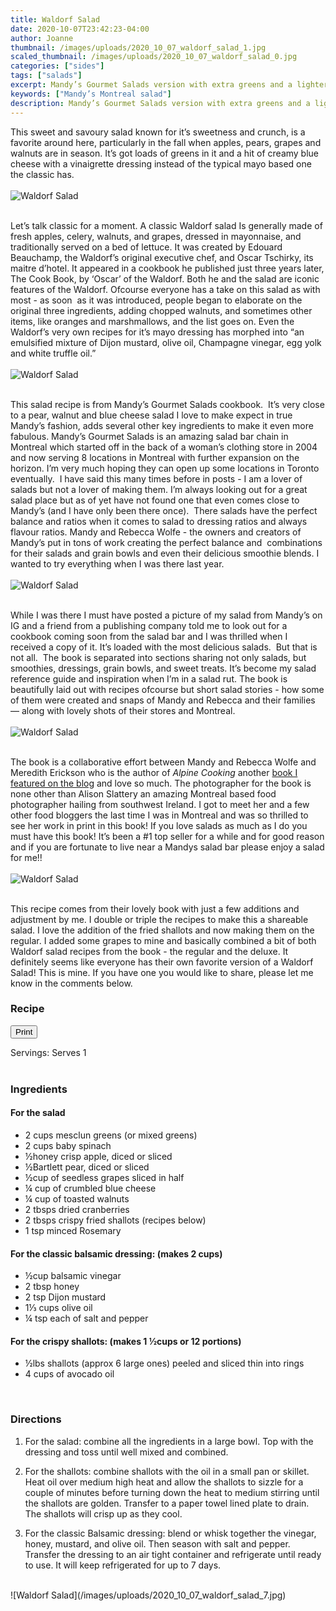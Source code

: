 ```yaml
---
title: Waldorf Salad
date: 2020-10-07T23:42:23-04:00
author: Joanne
thumbnail: /images/uploads/2020_10_07_waldorf_salad_1.jpg
scaled_thumbnail: /images/uploads/2020_10_07_waldorf_salad_0.jpg
categories: ["sides"]
tags: ["salads"]
excerpt: Mandy’s Gourmet Salads version with extra greens and a lighter dressing 
keywords: ["Mandy’s Montreal salad"]
description: Mandy’s Gourmet Salads version with extra greens and a lighter dressing 
---
```

<span class="blog-text">

This sweet and savoury salad known for it’s sweetness and crunch, is a favorite around here, particularly in the fall when apples, pears, grapes and walnuts are in season. It’s got loads of greens in it and a hit of creamy blue cheese with a vinaigrette dressing instead of the typical mayo based one the classic has. 
</br>
</br>
![Waldorf Salad](/images/uploads/2020_10_07_waldorf_salad_2.jpg)
</br>
</br>

Let’s talk classic for a moment. A classic Waldorf salad Is generally made of fresh apples, celery, walnuts, and grapes, dressed in mayonnaise, and traditionally served on a bed of lettuce. It was created by Edouard Beauchamp, the Waldorf’s original executive chef, and Oscar Tschirky, its maitre d’hotel. It appeared in a cookbook he published just three years later, The Cook Book, by ‘Oscar’ of the Waldorf. Both he and the salad are iconic features of the Waldorf. Ofcourse everyone has a take on this salad as with most - as soon  as it was introduced, people began to elaborate on the original three ingredients, adding chopped walnuts, and sometimes other items, like oranges and marshmallows, and the list goes on. Even the Waldorf’s very own recipes for it’s mayo dressing has morphed into “an emulsified mixture of Dijon mustard, olive oil, Champagne vinegar, egg yolk and white truffle oil.”
</br>
</br>
![Waldorf Salad](/images/uploads/2020_10_07_waldorf_salad_3.jpg)
</br>
</br>

This salad recipe is from Mandy’s Gourmet Salads cookbook.  It’s very close to a pear, walnut and blue cheese salad I love to make expect in true Mandy’s fashion, adds several other key ingredients to make it even more fabulous. Mandy’s Gourmet Salads is an amazing salad bar chain in Montreal which started off in the back of a woman’s clothing store in 2004 and now serving 8 locations in Montreal with further expansion on the horizon. I’m very much hoping they can open up some locations in Toronto eventually.  I have said this many times before in posts - I am a lover of salads but not a lover of making them. I’m always looking out for a great salad place but as of yet have not found one that even comes close to Mandy’s (and I have only been there once).  There salads have the perfect balance and ratios when it comes to salad to dressing ratios and always flavour ratios. Mandy and Rebecca Wolfe - the owners and creators of Mandy’s put in tons of work creating the perfect balance and  combinations for their salads and grain bowls and even their delicious smoothie blends. I wanted to try everything when I was there last year. 
</br>
</br>
![Waldorf Salad](/images/uploads/2020_10_07_waldorf_salad_4.jpg)
</br>
</br>

While I was there I must have posted a picture of my salad from Mandy’s on IG and a friend from a publishing company told me to look out for a cookbook coming soon from the salad bar and I was thrilled when I received a copy of it. It’s loaded with the most delicious salads.  But that is not all.  The book is separated into sections sharing not only salads, but smoothies, dressings, grain bowls, and sweet treats. It’s become my salad reference guide and inspiration when I’m in a salad rut. The book is beautifully laid out with recipes ofcourse but short salad stories - how some of them were created and snaps of Mandy and Rebecca and their families — along with lovely shots of their stores and Montreal. 
</br>
</br>
![Waldorf Salad](/images/uploads/2020_10_07_waldorf_salad_5.jpg)
</br>
</br>

The book is a collaborative effort between Mandy and Rebecca Wolfe and Meredith Erickson who is the author of _Alpine Cooking_ another [book I featured on the blog](https://www.oliveandmango.com/kaiserschmarrn-austrian-pancakes/) and love so much. The photographer for the book is none other than Alison Slattery an amazing Montreal based food photographer hailing from southwest Ireland. I got to meet her and a few other food bloggers the last time I was in Montreal and was so thrilled to see her work in print in this book! If you love salads as much as I do you must have this book! It’s been a #1 top seller for a while and for good reason and if you are fortunate to live near a Mandys salad bar please enjoy a salad for me!! 
</br>
</br>
![Waldorf Salad](/images/uploads/2020_10_07_waldorf_salad_6.jpg)
</br>
</br>

This recipe comes from their lovely book with just a few additions and adjustment by me. I double or triple the recipes to make this a shareable salad. I love the addition of the fried shallots and now making them on the regular. I added some grapes to mine and basically combined a bit of both Waldorf salad recipes from the book - the regular and the deluxe. It definitely seems like everyone has their own favorite version of a Waldorf Salad! This is mine. If you have one you would like to share, please let me know in the comments below. 
<!--</br>
</br>
{{< youtube 2U5KL1buARQ >}}
</br>
</br>-->
</span>

### Recipe
<div print_button><form>
<input type="button" value="Print" class="btn__print" onClick="window.print()">
</form></div>

<div>Servings: <span itemprop="recipeYield">Serves 1</div>
</br>

### Ingredients

#### For the salad

* <span itemprop="recipeIngredient">2 cups mesclun greens (or mixed greens)</span>
* <span itemprop="recipeIngredient">2 cups baby spinach </span>
* <span itemprop="recipeIngredient">&frac12;honey crisp apple, diced or sliced </span>
* <span itemprop="recipeIngredient">&frac12;Bartlett pear, diced or sliced </span>
* <span itemprop="recipeIngredient">&frac12;cup of seedless grapes sliced in half </span>
* <span itemprop="recipeIngredient">&frac14; cup of crumbled blue cheese </span>
* <span itemprop="recipeIngredient">&frac14; cup of toasted walnuts </span>
* <span itemprop="recipeIngredient">2 tbsps dried cranberries </span>
* <span itemprop="recipeIngredient">2 tbsps crispy fried shallots (recipes below)</span>
* <span itemprop="recipeIngredient">1 tsp minced Rosemary </span>

#### For the classic balsamic dressing: (makes 2 cups)

* <span itemprop="recipeIngredient">&frac12;cup balsamic vinegar </span>
* <span itemprop="recipeIngredient">2 tbsp honey </span>
* <span itemprop="recipeIngredient">2 tsp Dijon mustard </span>
* <span itemprop="recipeIngredient">1&frac13; cups olive oil </span>
* <span itemprop="recipeIngredient">&frac14; tsp each of salt and pepper </span>

#### For the crispy shallots: (makes 1 &frac12;cups or 12 portions)

* <span itemprop="recipeIngredient">&frac12;lbs shallots (approx 6 large ones) peeled and sliced thin into rings </span>
* <span itemprop="recipeIngredient">4 cups of avocado oil </span>
</br>

### Directions

1. For the salad: combine all the ingredients in a large bowl. Top with the dressing and toss until well mixed and combined. 

1. For the shallots: combine shallots with the oil in a small pan or skillet. Heat oil over medium high heat and allow the shallots to sizzle for a couple of minutes before turning down the heat to medium stirring until the shallots are golden. Transfer to a paper towel lined plate to drain. The shallots will crisp up as they cool. 

1. For the classic Balsamic dressing: blend or whisk together the vinegar, honey, mustard, and olive oil. Then season with salt and pepper. Transfer the dressing to an air tight container and refrigerate until ready to use. It will keep refrigerated for up to 7 days.

</br>
![Waldorf Salad](/images/uploads/2020_10_07_waldorf_salad_7.jpg)